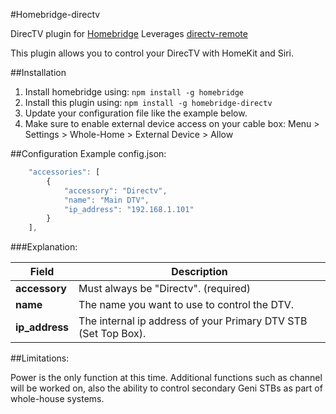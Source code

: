 #Homebridge-directv

DirecTV plugin for [Homebridge](https://github.com/nfarina/homebridge)
Leverages [directv-remote](https://www.npmjs.com/package/directv-remote)

This plugin allows you to control your DirecTV with HomeKit and Siri.

##Installation
1. Install homebridge using: `npm install -g homebridge`
2. Install this plugin using: `npm install -g homebridge-directv`
3. Update your configuration file like the example below.
4. Make sure to enable external device access on your cable box:
	Menu > Settings > Whole-Home > External Device > Allow

##Configuration
Example config.json:

```js
    "accessories": [
		{
			"accessory": "Directv",
			"name": "Main DTV",
			"ip_address": "192.168.1.101"
		}
	],
```

###Explanation:

Field           | Description
----------------|------------
**accessory**   | Must always be "Directv". (required)
**name**        | The name you want to use to control the DTV.
**ip_address**  | The internal ip address of your Primary DTV STB (Set Top Box).

##Limitations:

Power is the only function at this time. Additional functions such as channel will be worked on, also the ability to control secondary Geni STBs as part of whole-house systems.
